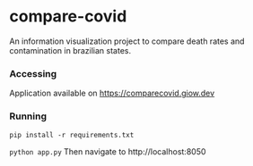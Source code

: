 # compare-covid
An information visualization project to compare death rates and contamination in brazilian states.

### Accessing
Application available on https://comparecovid.giow.dev

### Running
`pip install -r requirements.txt`

`python app.py`
Then navigate to http://localhost:8050
